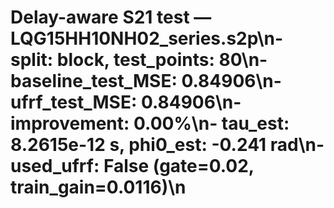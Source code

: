 # Delay-aware S21 test — LQG15HH10NH02_series.s2p\n- split: block, test_points: 80\n- baseline_test_MSE: 0.84906\n- ufrf_test_MSE: 0.84906\n- improvement: 0.00%\n- tau_est: 8.2615e-12 s, phi0_est: -0.241 rad\n- used_ufrf: False (gate=0.02, train_gain=0.0116)\n